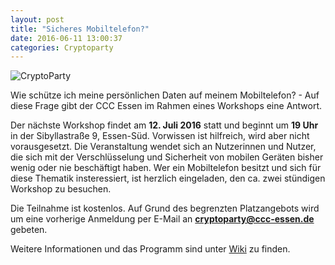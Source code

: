 ```yaml
---
layout: post
title: "Sicheres Mobiltelefon?"
date: 2016-06-11 13:00:37
categories: Cryptoparty
---
```


![CryptoParty](/media/2014-07-04/web_800px.png)


Wie schütze ich meine persönlichen Daten auf meinem Mobiltelefon? - Auf diese Frage gibt der CCC Essen im Rahmen eines Workshops eine Antwort.

Der nächste Workshop findet am **12. Juli 2016** statt und beginnt um **19 Uhr** in der Sibyllastraße 9, Essen-Süd. Vorwissen ist hilfreich, wird aber nicht vorausgesetzt. Die Veranstaltung wendet sich an Nutzerinnen und Nutzer, die sich mit der Verschlüsselung und Sicherheit von mobilen Geräten bisher wenig oder nie beschäftigt haben. Wer ein Mobiltelefon besitzt und sich für diese Thematik insteressiert, ist herzlich eingeladen, den ca. zwei stündigen Workshop zu besuchen.

Die Teilnahme ist kostenlos. Auf Grund des begrenzten Platzangebots wird um eine vorherige Anmeldung per E-Mail an **cryptoparty@ccc-essen.de** gebeten. 

Weitere Informationen und das Programm sind unter [Wiki](https://dokuwiki.chaospott.de/events:crypto_party:crypto_party) zu finden.
